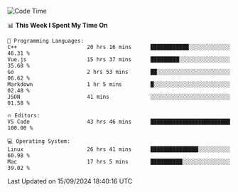 
<!--START_SECTION:waka-->
![Code Time](http://img.shields.io/badge/Code%20Time-2%2C518%20hrs%2034%20mins-blue)

📊 **This Week I Spent My Time On** 

```text
💬 Programming Languages: 
C++                      20 hrs 16 mins      ████████████░░░░░░░░░░░░░   46.31 % 
Vue.js                   15 hrs 37 mins      █████████░░░░░░░░░░░░░░░░   35.68 % 
Go                       2 hrs 53 mins       ██░░░░░░░░░░░░░░░░░░░░░░░   06.62 % 
Markdown                 1 hr 5 mins         █░░░░░░░░░░░░░░░░░░░░░░░░   02.48 % 
JSON                     41 mins             ░░░░░░░░░░░░░░░░░░░░░░░░░   01.58 % 

🔥 Editors: 
VS Code                  43 hrs 46 mins      █████████████████████████   100.00 % 

💻 Operating System: 
Linux                    26 hrs 41 mins      ███████████████░░░░░░░░░░   60.98 % 
Mac                      17 hrs 5 mins       ██████████░░░░░░░░░░░░░░░   39.02 % 
```


 Last Updated on 15/09/2024 18:40:16 UTC
<!--END_SECTION:waka-->

